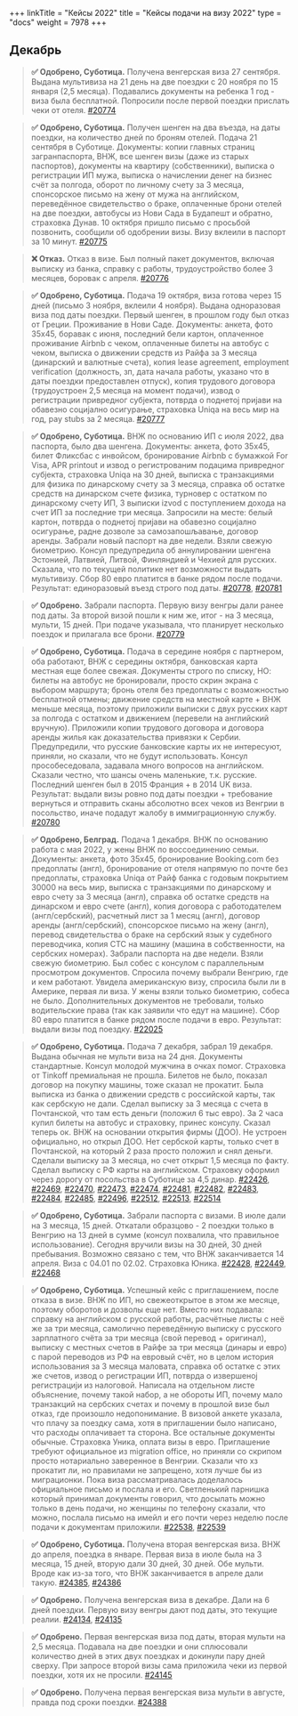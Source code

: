 +++
linkTitle = "Кейсы 2022"
title = "Кейсы подачи на визу 2022"
type = "docs"
weight = 7978
+++


## Декабрь


> **✅ Одобрено, Суботица.** Получена венгерская виза 27 сентября. Выдана мультивиза на 21 день на две поездки с 20 ноября по 15 января (2,5 месяца). Подавались документы на ребенка 1 год - виза была бесплатной. Попросили после первой поездки прислать чеки от отеля.
> [#20774](https://t.me/c/1608823685/14535/20774)


> **✅ Одобрено, Суботица.** Получен шенген на два въезда, на даты поездки, на количество дней по броням отелей. Подача 21 сентября в Суботице. Документы: копии главных страниц загранпаспорта, ВНЖ, все шенген визы (даже из старых паспортов), документы на квартиру (собственники), выписка о регистрации ИП мужа, выписка о начислении денег на бизнес счёт за полгода, оборот по личному счету за 3 месяца, спонсорское письмо на жену от мужа на английском, переведённое свидетельство о браке, оплаченные брони отелей на две поездки, автобусы из Нови Сада в Будапешт и обратно, страховка Дунав. 10 октября пришло письмо с просьбой позвонить, сообщили об одобрении визы. Визу вклеили в паспорт за 10 минут.
> [#20775](https://t.me/c/1608823685/14535/20775)


> **❌ Отказ.** Отказ в визе. Был полный пакет документов, включая выписку из банка, справку с работы, трудоустройство более 3 месяцев, боровак с апреля.
> [#20776](https://t.me/c/1608823685/14535/20776)


> **✅ Одобрено, Суботица.** Подача 19 октября, виза готова через 15 дней (письмо 3 ноября, вклеили 4 ноября). Выдана одноразовая виза под даты поездки. Первый шенген, в прошлом году был отказ от Греции. Проживание в Нови Саде. Документы: анкета, фото 35х45, боравак с июня, последний бели картон, оплаченное проживание Airbnb с чеком, оплаченные билеты на автобус с чеком, выписка о движении средств из Райфа за 3 месяца (динарский и валютные счета), копия lease agreement, employment verification (должность, зп, дата начала работы, указано что в даты поездки предоставлен отпуск), копия трудового договора (трудоустроен 2,5 месяца на момент подачи), извод о регистрации привредног субјекта, потврда о поднетој пријави на обавезно социјално осигурање, страховка Uniqa на весь мир на год, pay stubs за 2 месяца.
> [#20777](https://t.me/c/1608823685/14535/20777)


> **✅ Одобрено, Суботица.** ВНЖ по основанию ИП с июля 2022, два паспорта, было два шенгена. Документы: анкета, фото 35x45, билет Фликсбас с инвойсом, бронирование Airbnb с бумажкой For Visa, APR printout и извод о регистрованим подацима привредног субјекта, страховка Uniqa на 30 дней, выписка с транзакциями для физика по динарскому счету за 3 месяца, справка об остатке средств на динарском счете физика, турновер с остатком по динарскому счету ИП, 3 выписки izvod с поступлением дохода на счет ИП за последние три месяца. Запросили на месте: белый картон, потврда о поднетој пријави на обавезно социјално осигурање, раднe дoзвoлe за самoзапoшљавањe, договор аренды. Забрали новый паспорт на две недели. Взяли свежую биометрию. Консул предупредила об аннулировании шенгена Эстонией, Латвией, Литвой, Финляндией и Чехией для русских. Сказала, что по текущей политике нет возможности выдать мультивизу. Сбор 80 евро платится в банке рядом после подачи. Результат: единоразовый въезд строго под даты.
> [#20778](https://t.me/c/1608823685/14535/20778), [#20781](https://t.me/c/1608823685/14535/20781)


> **✅ Одобрено.** Забрали паспорта. Первую визу венгры дали ранее под даты. За второй визой пошли к ним же, итог - на 3 месяца, мульти, 15 дней. При подаче указывала, что планирует несколько поездок и прилагала все брони.
> [#20779](https://t.me/c/1608823685/14535/20779)


> **✅ Одобрено, Суботица.** Подача в середине ноября с партнером, оба работают, ВНЖ с середины октября, банковская карта местная еще более свежая. Документы строго по списку, НО: билеты на автобус не бронировали, просто скрин экрана с выбором маршрута; бронь отеля без предоплаты с возможностью бесплатной отмены; движение средств на местной карте + ВНЖ меньше месяца, поэтому приложили выписки с двух русских карт за полгода с остатком и движением (перевели на английский вручную). Приложили копии трудового договора и договора аренды жилья как доказательства привязки к Сербии. Предупредили, что русские банковские карты их не интересуют, приняли, но сказали, что не будут использовать. Консул прособеседовала, задавала много вопросов на английском. Сказали честно, что шансы очень маленькие, т.к. русские. Последний шенген был в 2015 Франция + в 2014 UK виза. Результат: выдали визы ровно под даты поездки + требование вернуться и отправить сканы абсолютно всех чеков из Венгрии в посольство, иначе подадут жалобу в иммиграционную службу.
> [#20780](https://t.me/c/1608823685/14535/20780)


> **✅ Одобрено, Белград.** Подача 1 декабря. ВНЖ по основанию работа с мая 2022, у жены ВНЖ по воссоединению семьи. Документы: анкета, фото 35x45, бронирование Booking.com без предоплаты (англ), бронирование от отеля напрямую по почте без предоплаты, страховка Uniqa от Райф банка с годовым покрытием 30000 на весь мир, выписка с транзакциями по динарскому и евро счету за 3 месяца (англ), справка об остатке средств на динарском и евро счете (англ), копия договора с работодателем (англ/сербский), расчетный лист за 1 месяц (англ), договор аренды (англ/сербский), спонсорское письмо на жену (англ), перевод свидетельства о браке на сербский язык у судебного переводчика, копия СТС на машину (машина в собственности, на сербских номерах). Забрали паспорта на две недели. Взяли свежую биометрию. Был собес с консулом с параллельным просмотром документов. Спросила почему выбрали Венгрию, где и кем работают. Увидела американскую визу, спросила были ли в Америке, первая ли виза. У жены взяли только биометрию, собеса не было. Дополнительных документов не требовали, только водительские права (так как заявили что едут на машине). Сбор 80 евро платится в банке рядом после подачи в евро. Результат: выдали визы под поездку.
> [#22025](https://t.me/c/1608823685/14535/22025)


> **✅ Одобрено, Суботица.** Подача 7 декабря, забрал 19 декабря. Выдана обычная не мульти виза на 24 дня. Документы стандартные. Консул молодой мужчина в очках помог. Страховка от Tinkoff премиальная не прошла. Билетов не было, показал договор на покупку машины, тоже сказал не прокатит. Была выписка из банка о движении средств с российской карты, так как сербскую не дали. Сделал выписку за 3 месяца с счета в Почтанской, что там есть деньги (положил 6 тыс евро). За 2 часа купил билеты на автобус и страховку, принес консулу. Сказал теперь ок. ВНЖ на основании открытия фирмы (ДОО). Не устроен официально, но открыл ДОО. Нет сербской карты, только счет в Почтанской, на который 2 раза просто положил и снял деньги. Сделали выписку за 3 месяца, но счет открыт 1,5 месяца по факту. Сделал выписку с РФ карты на английском. Страховку оформил через дорогу от посольства в Суботице за 4,5 динар.
> [#22426](https://t.me/c/1608823685/14535/22426), [#22469](https://t.me/c/1608823685/14535/22469), [#22470](https://t.me/c/1608823685/14535/22470), [#22473](https://t.me/c/1608823685/14535/22473), [#22474](https://t.me/c/1608823685/14535/22474), [#22481](https://t.me/c/1608823685/14535/22481), [#22482](https://t.me/c/1608823685/14535/22482), [#22483](https://t.me/c/1608823685/14535/22483), [#22484](https://t.me/c/1608823685/14535/22484), [#22485](https://t.me/c/1608823685/14535/22485), [#22496](https://t.me/c/1608823685/14535/22496), [#22512](https://t.me/c/1608823685/14535/22512), [#22513](https://t.me/c/1608823685/14535/22513), [#22514](https://t.me/c/1608823685/14535/22514)


> **✅ Одобрено, Суботица.** Забрали паспорта с визами. В июле дали на 3 месяца, 15 дней. Откатали образцово - 2 поездки только в Венгрию на 13 дней в сумме (консул похвалила, что правильное использование). Сегодня вручили визы на 30 дней, 30 дней пребывания. Возможно связано с тем, что ВНЖ заканчивается 14 апреля. Виза с 04.01 по 02.02. Страховка Юника.
> [#22428](https://t.me/c/1608823685/14535/22428), [#22449](https://t.me/c/1608823685/14535/22449), [#22468](https://t.me/c/1608823685/14535/22468)


> **✅ Одобрено, Суботица.** Успешный кейс с приглашением, после отказа в визе. ВНЖ по ИП, но свежеоткрытое в этом же месяце, поэтому оборотов и дозволы еще нет. Вместо них подавала: справку на английском с русской работы, расчётные листы с неё же за три месяца, самолично переведённую выписку с русского зарплатного счёта за три месяца (свой перевод + оригинал), выписку с местных счетов в Райфе за три месяца (динары и евро) с парой переводов из РФ на евровый счёт, но в целом история использования за 3 месяца маловата, справка об остатке с этих же счетов, извод о регистрации ИП, потврда о извершеноj регистрациjи из налоговой. Написала на отдельном листе объяснение, почему такой набор, а не обороты ИП, почему мало транзакций на сербских счетах и почему в прошлой визе был отказ, где произошло недопонимание. В визовой анкете указала, что плачу за поездку сама, хотя в приглашении было написано, что расходы оплачивает та сторона. Все остальные документы обычные. Страховка Уника, оплата визы в евро. Приглашение требуют официальное из migration office, но приняли со скрипом просто нотариально заверенное в Венгрии. Сказали что хз прокатит ли, но правилами не запрещено, хотя лучше бы из миграционки. Пока виза рассматривалась доделалось официальное письмо и послала и его. Светленький парнишка который принимал документы говорил, что досылать можно только в день подачи, но женщины по телефону сказали, что можно, послала письмо на имейл и его почти через неделю после подачи к документам приложили.
> [#22538](https://t.me/c/1608823685/14535/22538), [#22539](https://t.me/c/1608823685/14535/22539)


> **✅ Одобрено, Суботица.** Получена вторая венгерская виза. ВНЖ до апреля, поездка в январе. Первая виза в июле была на 3 месяца, 15 дней, вторую дали 30 дней, 30 дней. Обе мульти. Вроде как из-за того, что ВНЖ заканчивается в апреле дали такую.
> [#24385](https://t.me/c/1608823685/14535/24385), [#24386](https://t.me/c/1608823685/14535/24386)


> **✅ Одобрено.** Получена венгерская виза в декабре. Дали на 6 дней поездки. Первую визу венгры дают под даты, это текущие реалии.
> [#24134](https://t.me/c/1608823685/14535/24134), [#24135](https://t.me/c/1608823685/14535/24135)


> **✅ Одобрено.** Первая венгерская виза под даты, вторая мульти на 2,5 месяца. Подавала на две поездки и они сплюсовали количество дней в этих двух поездках и докинули пару дней сверху. При запросе второй визы сама приложила чеки из первой поездки, хотя их не просили.
> [#24145](https://t.me/c/1608823685/14535/24145)


> **✅ Одобрено.** Получена первая венгерская виза мульти в августе, правда под сроки поездки.
> [#24388](https://t.me/c/1608823685/14535/24388)


